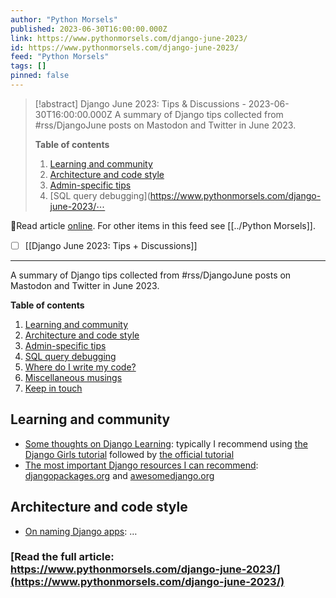 ```yaml
---
author: "Python Morsels"
published: 2023-06-30T16:00:00.000Z
link: https://www.pythonmorsels.com/django-june-2023/
id: https://www.pythonmorsels.com/django-june-2023/
feed: "Python Morsels"
tags: []
pinned: false
---
```

> [!abstract] Django June 2023: Tips & Discussions - 2023-06-30T16:00:00.000Z
> A summary of Django tips collected from #rss/DjangoJune posts on Mastodon and Twitter in June 2023.
> 
> **Table of contents**
> 
> 1. [Learning and community](https://www.pythonmorsels.com/django-june-2023/#learning-and-community)
> 2. [Architecture and code style](https://www.pythonmorsels.com/django-june-2023/#architecture-and-code-style)
> 3. [Admin-specific tips](https://www.pythonmorsels.com/django-june-2023/#admin-specific-tips)
> 4. [SQL query debugging](https://www.pythonmorsels.com/django-june-2023/⋯

🔗Read article [online](https://www.pythonmorsels.com/django-june-2023/). For other items in this feed see [[../Python Morsels]].

- [ ] [[Django June 2023꞉ Tips + Discussions]]
- - -
A summary of Django tips collected from #rss/DjangoJune posts on Mastodon and Twitter in June 2023.

**Table of contents**

1. [Learning and community](https://www.pythonmorsels.com/django-june-2023/#learning-and-community)
2. [Architecture and code style](https://www.pythonmorsels.com/django-june-2023/#architecture-and-code-style)
3. [Admin-specific tips](https://www.pythonmorsels.com/django-june-2023/#admin-specific-tips)
4. [SQL query debugging](https://www.pythonmorsels.com/django-june-2023/#sql-query-debugging)
5. [Where do I write my code?](https://www.pythonmorsels.com/django-june-2023/#where-do-i-write-my-code)
6. [Miscellaneous musings](https://www.pythonmorsels.com/django-june-2023/#miscellaneous-musings)
7. [Keep in touch](https://www.pythonmorsels.com/django-june-2023/#keep-in-touch)

## Learning and community

- [Some thoughts on Django Learning](https://mastodon.social/@treyhunner/110470268038472681): typically I recommend using [the Django Girls tutorial](https://tutorial.djangogirls.org/) followed by [the official tutorial](https://djangoproject.com/start/)
- [The most important Django resources I can recommend](https://mastodon.social/@treyhunner/110486865581283610): [djangopackages.org](https://djangopackages.org/) and [awesomedjango.org](https://awesomedjango.org/)

## Architecture and code style

- [On naming Django apps](https://mastodon.social/@treyhunner/110583346139138771): …

### [Read the full article: https://www.pythonmorsels.com/django-june-2023/](https://www.pythonmorsels.com/django-june-2023/)
